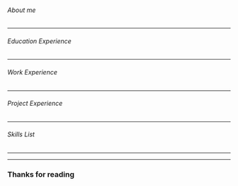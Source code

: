 ###### About me
----

###### Education Experience
----

###### Work Experience
----

###### Project Experience
----


###### Skills List
----

----
### Thanks for reading

